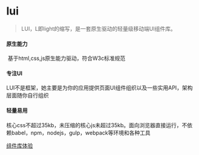 # lui

> LUI，L即light的缩写，是一套原生驱动的轻量级移动端UI组件库。


#### 原生能力
  ​ 基于html,css,js原生能力驱动，符合W3c标准规范
    
#### 专注UI
  LUI不是框架，她主要是为你的应用提供页面UI组件组织以及一些实用API，架构层面随你自行组织

#### 轻量易用
  核心css不超过35kb，未压缩的核心js未超过35kb。面向浏览器直接运行，不依赖babel，npm，nodejs，gulp，webpack等环境和各种工具
  

[组件库体验](https://smallsea2016.github.io/lui/src)


